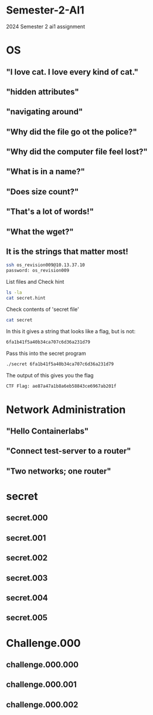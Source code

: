 # Semester-2-AI1
2024 Semester 2 ai1 assignment

# OS

## "I love cat. I love every kind of cat."

## "hidden attributes"

## "navigating around"

## "Why did the file go ot the police?"

## "Why did the computer file feel lost?"

## "What is in a name?"

## "Does size count?"

## "That's a lot of words!"

## "What the wget?"

## It is the strings that matter most!
```bash
ssh os_revision009@10.13.37.10
password: os_revision009
```
List files and Check hint
```bash
ls -la
cat secret.hint
```
Check contents of 'secret file'
```bash
cat secret
```
In this it gives a string that looks like a flag, but is not:
```bash
6fa1b41f5a40b34ca707c6d36a231d79
```
Pass this into the secret program
```bash
./secret 6fa1b41f5a40b34ca707c6d36a231d79
```
The output of this gives you the flag
```bash
CTF Flag: ae87a47a1b8a6eb58843ce6967ab201f
```

# Network Administration

## "Hello Containerlabs"

## "Connect test-server to a router"

## "Two networks; one router"

# secret

## secret.000

## secret.001

## secret.002

## secret.003

## secret.004

## secret.005

# Challenge.000

## challenge.000.000

## challenge.000.001

## challenge.000.002